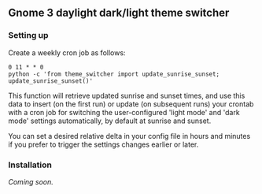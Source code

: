 Gnome 3 daylight dark/light theme switcher
---

### Setting up 
Create a weekly cron job as follows: 
```
0 11 * * 0
python -c 'from theme_switcher import update_sunrise_sunset; update_sunrise_sunset()'
```
This function will retrieve updated sunrise and sunset times, and use this data to insert (on the first run) or update (on subsequent runs) your crontab with a cron job for switching the user-configured 'light mode' and 'dark mode' settings automatically, by default at sunrise and sunset. 

You can set a desired relative delta in your config file in hours and minutes if you prefer to trigger the settings changes earlier or later.

### Installation
_Coming soon._